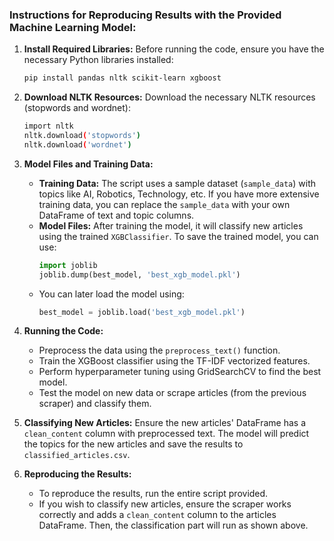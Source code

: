 ### Instructions for Reproducing Results with the Provided Machine Learning Model:

1. **Install Required Libraries:**
   Before running the code, ensure you have the necessary Python libraries installed:
   ```bash
   pip install pandas nltk scikit-learn xgboost
   ```

2. **Download NLTK Resources:**
   Download the necessary NLTK resources (stopwords and wordnet):
   ```bash
   import nltk
   nltk.download('stopwords')
   nltk.download('wordnet')
   ```

3. **Model Files and Training Data:**
   - **Training Data:** The script uses a sample dataset (`sample_data`) with topics like AI, Robotics, Technology, etc. If you have more extensive training data, you can replace the `sample_data` with your own DataFrame of text and topic columns.
   - **Model Files:** After training the model, it will classify new articles using the trained `XGBClassifier`. To save the trained model, you can use:
     ```python
     import joblib
     joblib.dump(best_model, 'best_xgb_model.pkl')
     ```
   - You can later load the model using:
     ```python
     best_model = joblib.load('best_xgb_model.pkl')
     ```

4. **Running the Code:**
   - Preprocess the data using the `preprocess_text()` function.
   - Train the XGBoost classifier using the TF-IDF vectorized features.
   - Perform hyperparameter tuning using GridSearchCV to find the best model.
   - Test the model on new data or scrape articles (from the previous scraper) and classify them.

5. **Classifying New Articles:**
   Ensure the new articles' DataFrame has a `clean_content` column with preprocessed text. The model will predict the topics for the new articles and save the results to `classified_articles.csv`.

6. **Reproducing the Results:**
   - To reproduce the results, run the entire script provided.
   - If you wish to classify new articles, ensure the scraper works correctly and adds a `clean_content` column to the articles DataFrame. Then, the classification part will run as shown above.

